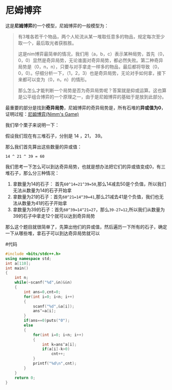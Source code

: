 # 尼姆博弈

这是**尼姆博弈**的一个模型，尼姆博弈的一般模型为：

>  有3堆各若干个物品，两个人轮流从某一堆取任意多的物品，规定每次至少取一个，最后取光者获胜胜。
>
>  这是nim博弈最简单的情况，我们用（a，b，c）表示某种局势，首先（0，0，0）显然是奇异局势，无论谁面对奇异局势，都必然失败。第二种奇异局势是（0，n，n），只要与对手拿走一样多的物品，最后都将导致（0，0，0）。仔细分析一下，（1，2，3）也是奇异局势，无论对手如何拿，接下来都可以变为（0，n，n）的情形。
>
>  那么怎么才能判断一个局势是否为奇异局势呢？答案就是抑或运算。这也算是公平组合博弈的一个原理之一，由于是尼姆博弈的基础于是放到此部分。

最重要的部分是找到**奇异局势**，尼姆博弈的奇异局势是，所有石堆的**异或值为0**，证明过程：[尼姆博弈(Nimm's Game)](https://www.cnblogs.com/jiangjun/archive/2012/11/01/2749937.html)

我们举个栗子来说明一下：

假设我们现在有三堆石子，分别是 14 ，21， 39。

那么我们首先算出这些数量的异或值：

	14 ^ 21 ^ 39 = 60
我们思考一下怎么可以到达奇异局势，也就是想办法把它们的异或值变成0，有三堆石子，那么分三种情况：

1. 拿数量为14的石子： 首先`60^14=21^39=50`,那么14减去50是个负值，所以我们无法从数量为14的石子开始拿
2. 拿数量为21的石子：首先`60^21=14^39=41`,那么21减去41是个负值，我们也无法从数量为41的石子开始拿
3. 拿数量为39的石子：首先`60^39=14^21=27`，那么`39-27=12`,所以我们从数量为39的石子中拿走12个就可以达到奇异局势

那么这个题目就很简单了，先算出他们的异或值，然后遍历一下所有的石子，确定一下从哪些堆，拿石子可以到达奇异局势就可以

#代码

```cpp
#include <bits/stdc++.h>
using namespace std;
int a[110];
int main()
{
    int n;
    while(~scanf("%d",&n)&&n)
    {
        int ans=0,cnt=0;
        for(int i=0; i<n; i++)
        {
            scanf("%d",&a[i]);
            ans^=a[i];
        }
        if(ans==0)puts("0");
        else
        {
            for(int i=0; i<n; i++)
            {
                int k=ans^a[i];
                if(a[i]-k>0)
                    cnt++;
            }
            printf("%d\n",cnt);
        }
    }
    return 0;
}
```